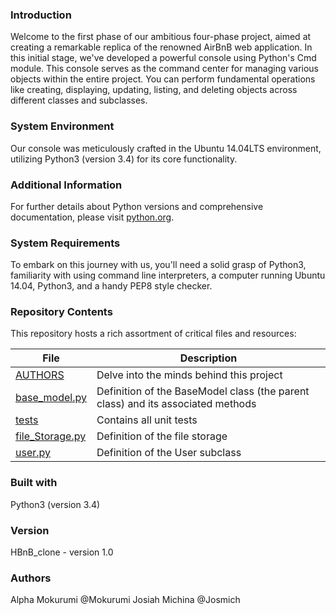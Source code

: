### Introduction

Welcome to the first phase of our ambitious four-phase project, aimed at creating a remarkable replica of the renowned AirBnB web application. In this initial stage, we've developed a powerful console using Python's Cmd module. This console serves as the command center for managing various objects within the entire project. You can perform fundamental operations like creating, displaying, updating, listing, and deleting objects across different classes and subclasses.

### System Environment

Our console was meticulously crafted in the Ubuntu 14.04LTS environment, utilizing Python3 (version 3.4) for its core functionality.

### Additional Information

For further details about Python versions and comprehensive documentation, please visit [python.org](https://www.python.org/).

### System Requirements

To embark on this journey with us, you'll need a solid grasp of Python3, familiarity with using command line interpreters, a computer running Ubuntu 14.04, Python3, and a handy PEP8 style checker.

### Repository Contents

This repository hosts a rich assortment of critical files and resources:

|   **File**   |   **Description**   |
| -------------- | --------------------- |
|[AUTHORS](./AUTHORS) | Delve into the minds behind this project |
|[base_model.py](./models/base_model.py) | Definition of the BaseModel class (the parent class) and its associated methods |
|[tests](./tests) | Contains all unit tests |
|[file_Storage.py](./models/engine/file_storage.py) | Definition of the file storage |
|[user.py](./models/user.py) | Definition of the User subclass |

### Built with

Python3 (version 3.4)

### Version

HBnB_clone - version 1.0

### Authors
Alpha Mokurumi @Mokurumi
Josiah Michina @Josmich